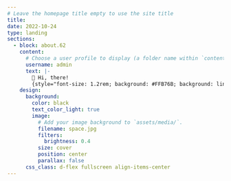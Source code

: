 ```yaml
---
# Leave the homepage title empty to use the site title
title:
date: 2022-10-24
type: landing
sections:
  - block: about.62
    content:
      # Choose a user profile to display (a folder name within `content/authors/`)
      username: admin
      text: |-
        👋 Hi, there! 
        {style="font-size: 1.2rem; background: #FFB76B; background: linear-gradient(to right, #FFB76B 0%, #FFA73D 30%, #FF7C00 60%, #FF7F04 100%); -webkit-background-clip: text; -webkit-text-fill-color: transparent;"}
    design:
      background:
        color: black
        text_color_light: true
        image:
          # Add your image background to `assets/media/`.
          filename: space.jpg
          filters:
            brightness: 0.4
          size: cover
          position: center
          parallax: false
      css_class: d-flex fullscreen align-items-center
---
```

